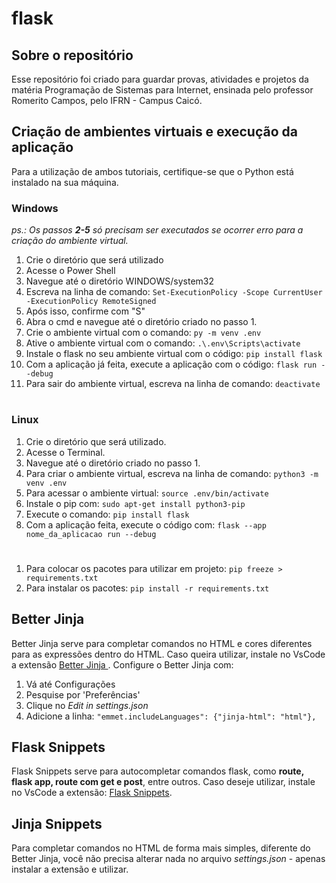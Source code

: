 # flask

## Sobre o repositório
Esse repositório foi criado para guardar provas, atividades e projetos da matéria Programação de Sistemas para Internet, ensinada pelo professor Romerito Campos, pelo IFRN - Campus Caicó.

## Criação de ambientes virtuais e execução da aplicação
Para a utilização de ambos tutoriais, certifique-se que o Python está instalado na sua máquina.
### Windows
_ps.: Os passos **2-5** só precisam ser executados se ocorrer erro para a criação do ambiente virtual._
1. Crie o diretório que será utilizado
2. Acesse o Power Shell
3. Navegue até o diretório WINDOWS/system32
4. Escreva na linha de comando:  ```Set-ExecutionPolicy -Scope CurrentUser -ExecutionPolicy RemoteSigned```
5. Após isso, confirme com "S"
6. Abra o cmd e navegue até o diretório criado no passo 1.
7. Crie o ambiente virtual com o comando: ```py -m venv .env```
8. Ative o ambiente virtual com o comando: ```.\.env\Scripts\activate```
9. Instale o flask no seu ambiente virtual com o código: ```pip install flask```
10. Com a aplicação já feita, execute a aplicação com o código: ```flask run --debug```
11. Para sair do ambiente virtual, escreva na linha de comando: ```deactivate```
#
### Linux
1. Crie o diretório que será utilizado.
2. Acesse o Terminal.
3. Navegue até o diretório criado no passo 1.
4. Para criar o ambiente virtual, escreva na linha de comando: ```python3 -m venv .env```
5. Para acessar o ambiente virtual: ```source .env/bin/activate```
6. Instale o pip com: ```sudo apt-get install python3-pip```
7. Execute o comando: ```pip install flask```
8. Com a aplicação feita, execute o código com: ```flask --app nome_da_aplicacao run --debug```
#
1. Para colocar os pacotes para utilizar em projeto: ```pip freeze > requirements.txt```
2. Para instalar os pacotes: ```pip install -r requirements.txt```

## Better Jinja
Better Jinja serve para completar comandos no HTML e cores diferentes para as expressões dentro do HTML. Caso queira utilizar, instale no VsCode a extensão <a href="https://marketplace.visualstudio.com/items/?itemName=samuelcolvin.jinjahtml"> Better Jinja </a>. Configure o Better Jinja com: 
1. Vá até Configurações 
2. Pesquise por 'Preferências'
3. Clique no *Edit in settings.json* 
4. Adicione a linha: ```"emmet.includeLanguages": {"jinja-html": "html"},```

## Flask Snippets
Flask Snippets serve para autocompletar comandos flask, como **route, flask app, route com get e post**, entre outros. Caso deseje utilizar, instale no VsCode a extensão: <a href="https://marketplace.visualstudio.com/items?itemName=cstrap.flask-snippets">Flask Snippets</a>.

## Jinja Snippets
Para completar comandos no HTML de forma mais simples, diferente do Better Jinja, você não precisa alterar nada no arquivo *settings.json* - apenas instalar a extensão e utilizar.